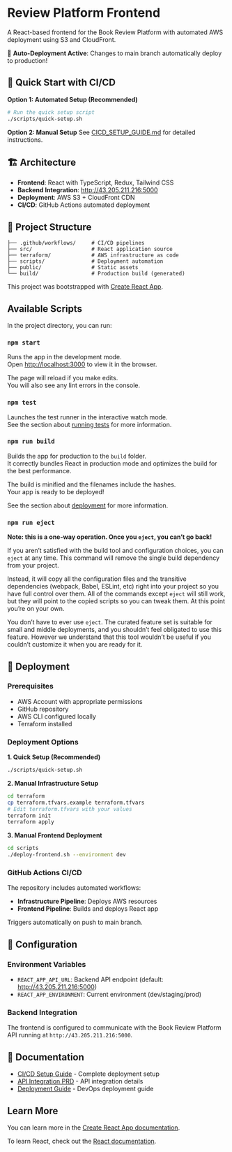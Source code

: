 # Review Platform Frontend

A React-based frontend for the Book Review Platform with automated AWS deployment using S3 and CloudFront.

🔄 **Auto-Deployment Active**: Changes to main branch automatically deploy to production!

## 🚀 Quick Start with CI/CD

**Option 1: Automated Setup (Recommended)**
```bash
# Run the quick setup script
./scripts/quick-setup.sh
```

**Option 2: Manual Setup**
See [CICD_SETUP_GUIDE.md](./CICD_SETUP_GUIDE.md) for detailed instructions.

## 🏗️ Architecture

- **Frontend**: React with TypeScript, Redux, Tailwind CSS
- **Backend Integration**: http://43.205.211.216:5000
- **Deployment**: AWS S3 + CloudFront CDN
- **CI/CD**: GitHub Actions automated deployment

## 📁 Project Structure

```
├── .github/workflows/     # CI/CD pipelines
├── src/                   # React application source
├── terraform/             # AWS infrastructure as code
├── scripts/               # Deployment automation
├── public/                # Static assets
└── build/                 # Production build (generated)
```

This project was bootstrapped with [Create React App](https://github.com/facebook/create-react-app).

## Available Scripts

In the project directory, you can run:

### `npm start`

Runs the app in the development mode.\
Open [http://localhost:3000](http://localhost:3000) to view it in the browser.

The page will reload if you make edits.\
You will also see any lint errors in the console.

### `npm test`

Launches the test runner in the interactive watch mode.\
See the section about [running tests](https://facebook.github.io/create-react-app/docs/running-tests) for more information.

### `npm run build`

Builds the app for production to the `build` folder.\
It correctly bundles React in production mode and optimizes the build for the best performance.

The build is minified and the filenames include the hashes.\
Your app is ready to be deployed!

See the section about [deployment](https://facebook.github.io/create-react-app/docs/deployment) for more information.

### `npm run eject`

**Note: this is a one-way operation. Once you `eject`, you can’t go back!**

If you aren’t satisfied with the build tool and configuration choices, you can `eject` at any time. This command will remove the single build dependency from your project.

Instead, it will copy all the configuration files and the transitive dependencies (webpack, Babel, ESLint, etc) right into your project so you have full control over them. All of the commands except `eject` will still work, but they will point to the copied scripts so you can tweak them. At this point you’re on your own.

You don’t have to ever use `eject`. The curated feature set is suitable for small and middle deployments, and you shouldn’t feel obligated to use this feature. However we understand that this tool wouldn’t be useful if you couldn’t customize it when you are ready for it.

## 🚀 Deployment

### Prerequisites
- AWS Account with appropriate permissions
- GitHub repository
- AWS CLI configured locally
- Terraform installed

### Deployment Options

**1. Quick Setup (Recommended)**
```bash
./scripts/quick-setup.sh
```

**2. Manual Infrastructure Setup**
```bash
cd terraform
cp terraform.tfvars.example terraform.tfvars
# Edit terraform.tfvars with your values
terraform init
terraform apply
```

**3. Manual Frontend Deployment**
```bash
cd scripts
./deploy-frontend.sh --environment dev
```

### GitHub Actions CI/CD

The repository includes automated workflows:
- **Infrastructure Pipeline**: Deploys AWS resources
- **Frontend Pipeline**: Builds and deploys React app

Triggers automatically on push to main branch.

## 🔧 Configuration

### Environment Variables
- `REACT_APP_API_URL`: Backend API endpoint (default: http://43.205.211.216:5000)
- `REACT_APP_ENVIRONMENT`: Current environment (dev/staging/prod)

### Backend Integration
The frontend is configured to communicate with the Book Review Platform API running at `http://43.205.211.216:5000`.

## 📖 Documentation

- [CI/CD Setup Guide](./CICD_SETUP_GUIDE.md) - Complete deployment setup
- [API Integration PRD](./API_INTEGRATION_PRD.md) - API integration details
- [Deployment Guide](./DEPLOYMENT_GUIDE.md) - DevOps deployment guide

## Learn More

You can learn more in the [Create React App documentation](https://facebook.github.io/create-react-app/docs/getting-started).

To learn React, check out the [React documentation](https://reactjs.org/).
